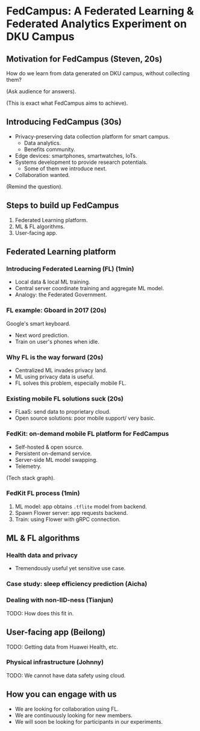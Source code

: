 # FedCampus: A Federated Learning & Federated Analytics Experiment on DKU Campus

## Motivation for FedCampus (Steven, 20s)

How do we learn from data generated on DKU campus, without collecting them?

(Ask audience for answers).

(This is exact what FedCampus aims to achieve).

## Introducing FedCampus (30s)

- Privacy-preserving data collection platform for smart campus.
    - Data analytics.
    - Benefits community.
- Edge devices: smartphones, smartwatches, IoTs.
- Systems development to provide research potentials.
    - Some of them we introduce next.
- Collaboration wanted.

(Remind the question).

## Steps to build up FedCampus

1. Federated Learning platform.
1. ML & FL algorithms.
1. User-facing app.

## Federated Learning platform

<!-- Promise that FL solves our problem. -->

### Introducing Federated Learning (FL) (1min)

- Local data & local ML training.
- Central server coordinate training and aggregate ML model.
- Analogy: the Federated Government.

### FL example: Gboard in 2017 (20s)

Google's smart keyboard.

- Next word prediction.
- Train on user's phones when idle.

### Why FL is the way forward (20s)

- Centralized ML invades privacy land.
- ML using privacy data is useful.
- FL solves this problem, especially mobile FL.

### Existing mobile FL solutions suck (20s)

- FLaaS: send data to proprietary cloud.
- Open source solutions: poor mobile support/ very basic.

### FedKit: on-demand mobile FL platform for FedCampus

- Self-hosted & open source.
- Persistent on-demand service.
- Server-side ML model swapping.
- Telemetry.

(Tech stack graph).

### FedKit FL process (1min)

1. ML model: app obtains `.tflite` model from backend.
1. Spawn Flower server: app requests backend.
1. Train: using Flower with gRPC connection.

## ML & FL algorithms

### Health data and privacy

- Tremendously useful yet sensitive use case.

### Case study: sleep efficiency prediction (Aicha)

### Dealing with non-IID-ness (Tianjun)

TODO: How does this fit in.

## User-facing app (Beilong)

TODO: Getting data from Huawei Health, etc.

### Physical infrastructure (Johnny)

TODO: We cannot have data safety using cloud.

## How you can engage with us

- We are looking for collaboration using FL.
- We are continuously looking for new members.
- We will soon be looking for participants in our experiments.
